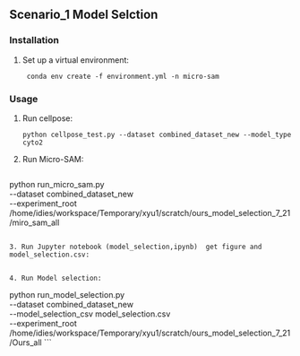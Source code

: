 ## Scenario_1 Model Selction 


### Installation

1. Set up a virtual environment:
   ```
    conda env create -f environment.yml -n micro-sam
   ```

### Usage

1. Run cellpose:
   ```
   python cellpose_test.py --dataset combined_dataset_new --model_type cyto2
   ```

2. Run Micro-SAM:
   ```
python run_micro_sam.py \
    --dataset combined_dataset_new \
    --experiment_root /home/idies/workspace/Temporary/xyu1/scratch/ours_model_selection_7_21/miro_sam_all
   ```

3. Run Jupyter notebook (model_selection,ipynb)  get figure and model_selection.csv:

    
4. Run Model selection:

```
python run_model_selection.py \
    --dataset combined_dataset_new \
    --model_selection_csv model_selection.csv \
    --experiment_root /home/idies/workspace/Temporary/xyu1/scratch/ours_model_selection_7_21/Ours_all
    ```
    

